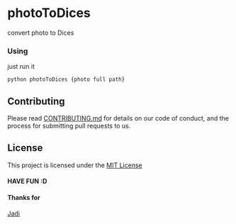 # photoToDices

convert photo to Dices

### Using

just run it 
```
python photoToDices {photo full path}
```

## Contributing

Please read [CONTRIBUTING.md](https://gist.github.com/PurpleBooth/b24679402957c63ec426) for details on our code of conduct, and the process for submitting pull requests to us.


## License

This project is licensed under the [MIT License](https://opensource.org/licenses/MIT) 
####  HAVE FUN :D
 
#### Thanks for

[Jadi](http://jadi.net) 




